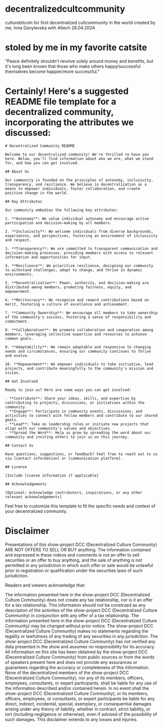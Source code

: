 # decentralizedcultcommunity
culturebitcoin for first decentralized cultcommunity in the world created by me, Inna Danylevska with AItech 28.04.2024   

# stoled by me in my favorite catsite 
"Peace definitely shouldn't revolve solely around money and benefits, but it's long been known that those who make others happy/successful themselves become happier/more successful."

# Certainly! Here's a suggested README file template for a decentralized community, incorporating the attributes we discussed:

```
# Decentralized Community README

Welcome to our decentralized community! We're thrilled to have you here. Below, you'll find information about who we are, what we stand for, and how you can get involved.

## About Us

Our community is founded on the principles of autonomy, inclusivity, transparency, and resilience. We believe in decentralization as a means to empower individuals, foster collaboration, and create positive change in the world.

## Key Attributes

Our community embodies the following key attributes:

1. **Autonomy**: We value individual autonomy and encourage active participation and decision-making by all members.

2. **Inclusivity**: We welcome individuals from diverse backgrounds, experiences, and perspectives, fostering an environment of inclusivity and respect.

3. **Transparency**: We are committed to transparent communication and decision-making processes, providing members with access to relevant information and opportunities for input.

4. **Resilience**: We prioritize resilience, designing our community to withstand challenges, adapt to change, and thrive in dynamic environments.

5. **Decentralization**: Power, authority, and decision-making are distributed among members, promoting fairness, equity, and empowerment.

6. **Meritocracy**: We recognize and reward contributions based on merit, fostering a culture of excellence and achievement.

7. **Community Ownership**: We encourage all members to take ownership of the community's success, fostering a sense of responsibility and commitment.

8. **Collaboration**: We promote collaboration and cooperation among members, leveraging collective expertise and resources to achieve common goals.

9. **Adaptability**: We remain adaptable and responsive to changing needs and circumstances, ensuring our community continues to thrive and evolve.

10. **Empowerment**: We empower individuals to take initiative, lead projects, and contribute meaningfully to the community's mission and vision.

## Get Involved

Ready to join us? Here are some ways you can get involved:

- **Contribute**: Share your ideas, skills, and expertise by contributing to projects, discussions, or initiatives within the community.
- **Engage**: Participate in community events, discussions, and activities to connect with fellow members and contribute to our shared goals.
- **Lead**: Take on leadership roles or initiate new projects that align with our community's values and objectives.
- **Spread the Word**: Help us grow by spreading the word about our community and inviting others to join us on this journey.

## Contact Us

Have questions, suggestions, or feedback? Feel free to reach out to us via [contact information] or [communication platform].

## License

[Include license information if applicable]

## Acknowledgements

[Optional: Acknowledge contributors, inspirations, or any other relevant acknowledgements]

```

Feel free to customize this template to fit the specific needs and context of your decentralized community.

# Disclaimer

Presentations of this show-project DCC (Decentralized Culture Community) ARE NOT OFFERS TO SELL OR BUY anything. The information contained and expressed in these videos and comments is not an offer to sell securities or an offer to buy anything, and the sale of anything is not permitted in any jurisdiction in which such offer or sale would be unlawful prior to registration or qualification under the securities laws of such jurisdiction.

Readers and viewers acknowledge that:

The information presented here in the show-project DCC (Decentralized Culture Community) does not create any tax relationship, nor is it an offer for a tax relationship.
This information should not be construed as any description of the activities of the show-project DCC (Decentralized Culture Community) in conjunction with any offer of a tax relationship.
The information presented here in the show-project DCC (Decentralized Culture Community) may be changed without prior notice.
The show-project DCC (Decentralized Culture Community) makes no statements regarding the legality or lawfulness of any trading of any securities in any jurisdiction.
The show-project DCC (Decentralized Culture Community) has not verified any data presented in the show and assumes no responsibility for its accuracy.
All information on this site has been obtained by the show-project DCC (Decentralized Culture Community) from public sources or from the words of speakers present here and does not provide any assurances or guarantees regarding the accuracy or completeness of this information. None of the decentralized members of the show-project DCC (Decentralized Culture Community), nor any of its members, officers, employees, consultants, or expert participants, shall be liable for any use of the information described and/or contained herein. In no event shall the show-project DCC (Decentralized Culture Community), or its members, officers, employees, or consultants, or expert participants be liable for any direct, indirect, incidental, special, exemplary, or consequential damages arising under any theory of liability, whether in contract, strict liability, or tort (including negligence or otherwise), even if advised of the possibility of such damages. This disclaimer extends to any losses and injuries.


